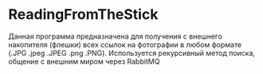 # ReadingFromTheStick

Данная программа предназначена для получения с внешнего накопителя (флешки) всех ссылок на фотографии в любом формате 
(.JPG .jpeg .JPEG .png .PNG).
Используется рекурсивный метод поиска, общение с внешним миром через RabbitMQ
